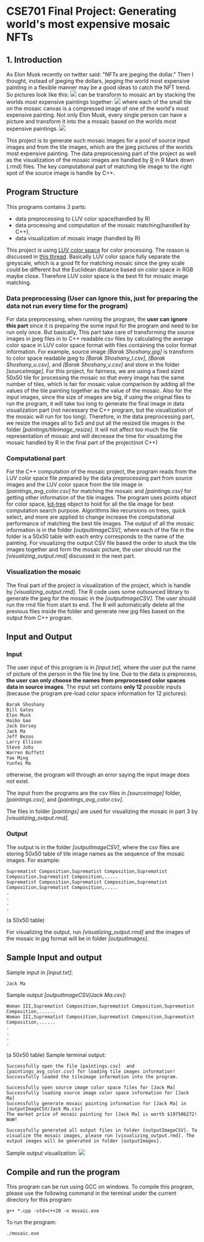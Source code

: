 # CSE701 Final Project: Generating world's most expensive mosaic NFTs

## 1. Introduction
As Elon Musk recently on twitter said: "NFTs are jpeging the dollar." Then I thought, instead of jpeging the dollars, jepging the world most expensive painting in a flexible manner may be a good ideas to catch the NFT trend. So pictures look like this: ![](/supplementary_readme/Elon_Musk.jpg) can be transform to mosaic art by stacking the worlds most expensive paintings together: ![](/supplementary_readme/Elon_Musk_mosaic.jpg) where each of the small tile on the mosaic canvas is a compressed image of one of the world's most expensive painting. Not only Elon Musk, every single person can have a picture and transform it into the a mosaic based on the worlds most expensive paintings. ![](/supplementary_readme/other_mosaics.png)

This project is to generate such mosaic images for a pool of source input images and from the tile images, which are the jpeg pictures of the worlds most expensive painting. The data preprocessing part of the project as well as the visualization of the mosaic images are handled by [R](https://www.r-project.org/) in R Mark down (.rmd) files. The key computational part of matching tile image to the right spot of the source image is handle by C++.

## Program Structure

This programs contains 3 parts: 
- data preprocessing to LUV color space(handled by R)
- data processing and computation of the mosaic matching(handled by C++), 
- data visualization of mosaic image (handled by R)

This project is using [LUV color space](https://en.wikipedia.org/wiki/CIELUV) for color processing. The reason is discussed in [this thread](https://photo.stackexchange.com/questions/67933/when-to-use-luv-and-not-rgb-colourspaces). Basically LUV color space fully separate the greyscale, which is a good fit for matching mosaic since the grey scale could be different but the Euclidean distance based on color space in RGB maybe close. Therefore LUV color space is the best fit for mosaic image matching.

### Data preprocessing (User can Ignore this, just for preparing the data not run every time for the program)

For data preprocessing, when running the program, the **user can ignore this part** since it is preparing the some input for the program and need to be run only once. But basically, This part take care of transforming the source images in jpeg files in to C++ readable csv files by calculating the average color space in LUV color space format with files containing the color format information. For example, source image *[Barak Shoshany.jpg]* is transform to color space readable jpeg to *[Barak Shoshany_l.csv]*, *[Barak Shoshany_u.csv]*, and *[Barak Shoshany_v.csv]* and store in the folder *[sourceImage]*. For this project, for fairness, we are using a fixed sized 50x50 tile for processing the mosaic so that every image has the same number of tiles, which is fair for mosaic value comparison by adding all the values of the tile painting together as the value of the mosaic. Also for the input images, since the size of images are big, if using the original files to run the program, it will take too long to generate the final image in data visualization part (not necessary the C++ program, but the visualization of the mosaic will run for too long). Therefore, in the data preprocessing part, we resize the images all to 5x5 and put all the resized tile images in the folder *[paintings/tileimage_resize]*. It will not affect too much the file representation of mosaic and will decrease the time for visualizing the mosaic handled by R in the final part of the project(not C++)

### Computational part

For the C++ computation of the mosaic project, the program reads from the LUV color space file prepared by the data preprocessing part from source images and the LUV color space from the tile image in *[paintings_avg_color.csv]* for matching the mosaic and *[paintings.csv]* for getting other information of the tile images. The program uses points object for color space, [kd-tree](https://en.wikipedia.org/wiki/K-d_tree) object to hold for all the tile image for best computation search purpose. Algorithms like recursions on trees, quick select, and more are applied to change increase the computational performance of matching the best tile images. The output of all the mosaic information is in the folder *[outputImageCSV]*, where each of the file in the folder is a 50x50 table with each entry corresponds to the name of the painting. For visualizing the output CSV file based the order to stuck the tile images together and form the mosaic picture, the user should run the *[visualizing_output.rmd]* discussed in the next part.

### Visualization the mosaic

The final part of the project is visualization of the project, which is handle by *[visualizing_output.rmd]*. The R code uses some outsourced library to generate the jpeg for the mosaic in the *[outputImageCSV]*. The user should run the rmd file from start to end. The R will automatically delete all the previous files inside the folder and generate new jpg files based on the output from C++ program. 


## Input and Output


### Input

The user input of this program is in *[input.txt]*, where the user put the name of picture of the person in the file line by line. Due to the data is preprocess, **the user can only choose the names from preprocessed color spaces data in source images**. The input set contains **only 12** possible inputs (because the program pre-load color space information for 12 pictures):
```
Barak Shoshany
Bill Gates
Elon Musk
Haibo Gao
Jack Dorsey
Jack Ma
Jeff Bezos
Larry Ellison
Steve Jobs
Warren Buffett
Yao Ming
Yunfei Ma
```

otherwise, the program will through an error saying the input image does not exist.

The input from the programs are the csv files in *[sourceimage]* folder, *[paintings.csv]*, and *[paintings_avg_color.csv]*.

The files in folder *[paintings]* are used for visualizing the mosaic in part 3 by  *[visualizing_output.rmd]*. 

### Output

The output is in the folder *[outputImageCSV]*, where the csv files are storing 50x50 table of tile image names as the sequence of the mosaic images. For example:
```
Suprematist Composition,Suprematist Composition,Suprematist Composition,Suprematist Composition,.....
Suprematist Composition,Suprematist Composition,Suprematist Composition,Suprematist Composition,.....
.
.
.
.
```
(a 50x50 table)

For visualizing the output, run *[visualizing_output.rmd]* and the images of the mosaic in jpg format will be in folder *[outputImages]*.

## Sample Input and output


Sample input in *[input.txt]*:
```
Jack Ma
```

Sample output *[outputImageCSV/Jack Ma.csv]*:
```
Woman III,Suprematist Composition,Suprematist Composition,Suprematist Composition,......
Woman III,Suprematist Composition,Suprematist Composition,Suprematist Composition,......
.
.
.
.

```
(a 50x50 table)
Sample terminal output:
```
Successfully open the file [paintings.csv]  and [paintings_avg_color.csv] for loading tile images information!
Successfully loaded the tileimage information into the program.

Successfully open source image color space files for [Jack Ma]
Successfully loading source image color space information for [Jack Ma]
Successfully generate mosaic painting information for [Jack Ma] in [outputImageCSV/Jack Ma.csv]
The market price of mosaic painting for [Jack Ma] is worth $197506272! WoW!

Successfully generated all output files in folder [outputImageCSV]. To visualize the mosaic images, please run [visualizing_output.rmd]. The output images will be generated in folder [outputImages].
```
Sample output visualization: ![](/supplementary_readme/Jack_Ma.jpg)


## Compile and run the program

This program can be run using GCC on windows. To compile this program, please use the following command in the terminal under the current directory for this program:
```
g++ *.cpp -std=c++20 -o mosaic.exe
```

To run the program:
```
./mosaic.exe
```
